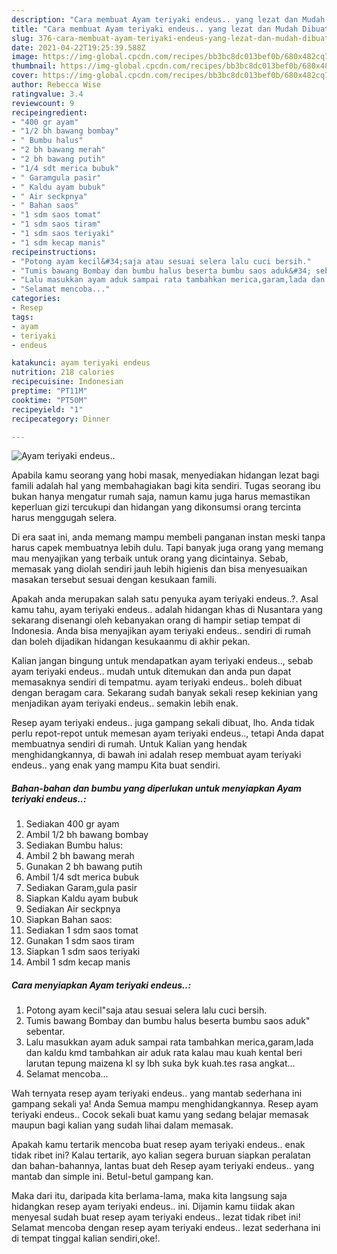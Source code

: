 ```yaml
---
description: "Cara membuat Ayam teriyaki endeus.. yang lezat dan Mudah Dibuat"
title: "Cara membuat Ayam teriyaki endeus.. yang lezat dan Mudah Dibuat"
slug: 376-cara-membuat-ayam-teriyaki-endeus-yang-lezat-dan-mudah-dibuat
date: 2021-04-22T19:25:39.588Z
image: https://img-global.cpcdn.com/recipes/bb3bc8dc013bef0b/680x482cq70/ayam-teriyaki-endeus-foto-resep-utama.jpg
thumbnail: https://img-global.cpcdn.com/recipes/bb3bc8dc013bef0b/680x482cq70/ayam-teriyaki-endeus-foto-resep-utama.jpg
cover: https://img-global.cpcdn.com/recipes/bb3bc8dc013bef0b/680x482cq70/ayam-teriyaki-endeus-foto-resep-utama.jpg
author: Rebecca Wise
ratingvalue: 3.4
reviewcount: 9
recipeingredient:
- "400 gr ayam"
- "1/2 bh bawang bombay"
- " Bumbu halus"
- "2 bh bawang merah"
- "2 bh bawang putih"
- "1/4 sdt merica bubuk"
- " Garamgula pasir"
- " Kaldu ayam bubuk"
- " Air seckpnya"
- " Bahan saos"
- "1 sdm saos tomat"
- "1 sdm saos tiram"
- "1 sdm saos teriyaki"
- "1 sdm kecap manis"
recipeinstructions:
- "Potong ayam kecil&#34;saja atau sesuai selera lalu cuci bersih."
- "Tumis bawang Bombay dan bumbu halus beserta bumbu saos aduk&#34; sebentar."
- "Lalu masukkan ayam aduk sampai rata tambahkan merica,garam,lada dan kaldu kmd tambahkan air aduk rata kalau mau kuah kental beri larutan tepung maizena kl sy lbh suka byk kuah.tes rasa angkat..."
- "Selamat mencoba..."
categories:
- Resep
tags:
- ayam
- teriyaki
- endeus

katakunci: ayam teriyaki endeus 
nutrition: 218 calories
recipecuisine: Indonesian
preptime: "PT11M"
cooktime: "PT50M"
recipeyield: "1"
recipecategory: Dinner

---
```



![Ayam teriyaki endeus..](https://img-global.cpcdn.com/recipes/bb3bc8dc013bef0b/680x482cq70/ayam-teriyaki-endeus-foto-resep-utama.jpg)

Apabila kamu seorang yang hobi masak, menyediakan hidangan lezat bagi famili adalah hal yang membahagiakan bagi kita sendiri. Tugas seorang ibu bukan hanya mengatur rumah saja, namun kamu juga harus memastikan keperluan gizi tercukupi dan hidangan yang dikonsumsi orang tercinta harus menggugah selera.

Di era  saat ini, anda memang mampu membeli panganan instan meski tanpa harus capek membuatnya lebih dulu. Tapi banyak juga orang yang memang mau menyajikan yang terbaik untuk orang yang dicintainya. Sebab, memasak yang diolah sendiri jauh lebih higienis dan bisa menyesuaikan masakan tersebut sesuai dengan kesukaan famili. 



Apakah anda merupakan salah satu penyuka ayam teriyaki endeus..?. Asal kamu tahu, ayam teriyaki endeus.. adalah hidangan khas di Nusantara yang sekarang disenangi oleh kebanyakan orang di hampir setiap tempat di Indonesia. Anda bisa menyajikan ayam teriyaki endeus.. sendiri di rumah dan boleh dijadikan hidangan kesukaanmu di akhir pekan.

Kalian jangan bingung untuk mendapatkan ayam teriyaki endeus.., sebab ayam teriyaki endeus.. mudah untuk ditemukan dan anda pun dapat memasaknya sendiri di tempatmu. ayam teriyaki endeus.. boleh dibuat dengan beragam cara. Sekarang sudah banyak sekali resep kekinian yang menjadikan ayam teriyaki endeus.. semakin lebih enak.

Resep ayam teriyaki endeus.. juga gampang sekali dibuat, lho. Anda tidak perlu repot-repot untuk memesan ayam teriyaki endeus.., tetapi Anda dapat membuatnya sendiri di rumah. Untuk Kalian yang hendak menghidangkannya, di bawah ini adalah resep membuat ayam teriyaki endeus.. yang enak yang mampu Kita buat sendiri.

<!--inarticleads1-->

##### Bahan-bahan dan bumbu yang diperlukan untuk menyiapkan Ayam teriyaki endeus..:

1. Sediakan 400 gr ayam
1. Ambil 1/2 bh bawang bombay
1. Sediakan  Bumbu halus:
1. Ambil 2 bh bawang merah
1. Gunakan 2 bh bawang putih
1. Ambil 1/4 sdt merica bubuk
1. Sediakan  Garam,gula pasir
1. Siapkan  Kaldu ayam bubuk
1. Sediakan  Air seckpnya
1. Siapkan  Bahan saos:
1. Sediakan 1 sdm saos tomat
1. Gunakan 1 sdm saos tiram
1. Siapkan 1 sdm saos teriyaki
1. Ambil 1 sdm kecap manis




<!--inarticleads2-->

##### Cara menyiapkan Ayam teriyaki endeus..:

1. Potong ayam kecil&#34;saja atau sesuai selera lalu cuci bersih.
1. Tumis bawang Bombay dan bumbu halus beserta bumbu saos aduk&#34; sebentar.
1. Lalu masukkan ayam aduk sampai rata tambahkan merica,garam,lada dan kaldu kmd tambahkan air aduk rata kalau mau kuah kental beri larutan tepung maizena kl sy lbh suka byk kuah.tes rasa angkat...
1. Selamat mencoba...




Wah ternyata resep ayam teriyaki endeus.. yang mantab sederhana ini gampang sekali ya! Anda Semua mampu menghidangkannya. Resep ayam teriyaki endeus.. Cocok sekali buat kamu yang sedang belajar memasak maupun bagi kalian yang sudah lihai dalam memasak.

Apakah kamu tertarik mencoba buat resep ayam teriyaki endeus.. enak tidak ribet ini? Kalau tertarik, ayo kalian segera buruan siapkan peralatan dan bahan-bahannya, lantas buat deh Resep ayam teriyaki endeus.. yang mantab dan simple ini. Betul-betul gampang kan. 

Maka dari itu, daripada kita berlama-lama, maka kita langsung saja hidangkan resep ayam teriyaki endeus.. ini. Dijamin kamu tiidak akan menyesal sudah buat resep ayam teriyaki endeus.. lezat tidak ribet ini! Selamat mencoba dengan resep ayam teriyaki endeus.. lezat sederhana ini di tempat tinggal kalian sendiri,oke!.

